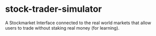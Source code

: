 # stock-trader-simulator
 A Stockmarket Interface connected to the real world markets that allow users to trade without staking real money (for learning). 

